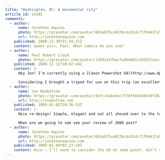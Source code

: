 ```yaml
---
title: "Washington, DC: A monumental city"
article_id: a3xN1
comments:
  - author:
      name: Jonathan Aquino
      photo: https://gravatar.com/avatar/6b5ab75ce823bc4a31dcf1f04427a582
      url: http://jonathanaquino.com
    published: 2008-12-30T21:58:31Z
    content: Sweet pics, Paul. What camera do you use?
  - author:
      name: Paul Robert Lloyd
      photo: https://gravatar.com/avatar/15091a37bacfa4bdd011282627eaca2b
    published: 2008-12-31T10:02:44Z
    content: |-
      Hey Jon! I’m currently using a [Canon Powershot G9](http://www.dpreview.com/reviews/canong9/) – a camera that falls somewhere between high-end compact and low-end DSLR. This means it’s small enough to be able to fit in my trouser pocket (just), but at the expense of some features available in full SLRs (interchangeable lenses, better image sensors etc.)

      Considering I brought a tripod for use on this trip (an excellent investment in and of itself), and thus carried camera equipment around in my bag, I’m considering upgrading to a larger EOS range camera – but this is a big and expensive leap!
  - author:
      name: Jon Roobottom
      photo: https://gravatar.com/avatar/3efcc4aba5ec7f70f583459d7df26a3a
      url: http://roobottom.com
    published: 2009-01-02T10:36:53Z
    content: |-
      Nice re-design! Simple, elegant and not all shoved over to the left!

      When are we going to see see your review of 2008 post?
  - author:
      name: Jonathan Aquino
      photo: https://gravatar.com/avatar/6b5ab75ce823bc4a31dcf1f04427a582
      url: http://jonathanaquino.com
    published: 2009-01-04T02:27:34Z
    content: Nice – I’ll need to consider the G9 at some point. Ain’t cheap though.
---
```

